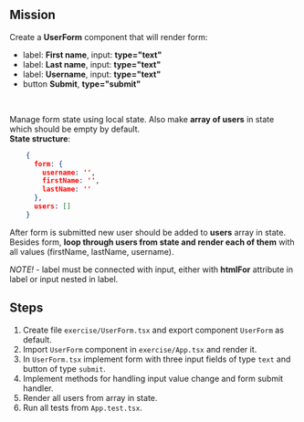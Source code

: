 ## Mission
Create a **UserForm** component that will render form:
 * label: **First name**, input: **type="text"**
 * label: **Last name**, input: **type="text"**
 * label: **Username**, input: **type="text"**
 * button **Submit**, **type="submit"**
<br>

Manage form state using local state.
Also make **array of users** in state which should be empty by default. <br>
**State structure**: 
```json
    {
      form: {
        username: '',
        firstName: '',
        lastName: ''
      },
      users: []
    }
```

After form is submitted new user should be added to **users** array in state. <br>
Besides form, **loop through users from state and render each of them** with all values (firstName, lastName, username).

*NOTE!* - label must be connected with input, either with **htmlFor** attribute in label or input nested in label.

## Steps
1. Create file `exercise/UserForm.tsx` and export component `UserForm` as default.
2. Import `UserForm` component in `exercise/App.tsx` and render it.
3. In `UserForm.tsx` implement form with three input fields of type `text` and button of type `submit`.
4. Implement methods for handling input value change and form submit handler.
5. Render all users from array in state.
6. Run all tests from `App.test.tsx`. 

